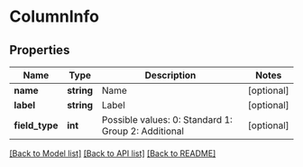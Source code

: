 # ColumnInfo

## Properties
Name | Type | Description | Notes
------------ | ------------- | ------------- | -------------
**name** | **string** | Name | [optional] 
**label** | **string** | Label | [optional] 
**field_type** | **int** | Possible values:  0: Standard  1: Group  2: Additional | [optional] 

[[Back to Model list]](../README.md#documentation-for-models) [[Back to API list]](../README.md#documentation-for-api-endpoints) [[Back to README]](../README.md)



